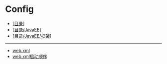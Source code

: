 # Config
- [[目录]](/)
- [[目录/JavaEE]](/JavaEE/)
- [[目录/JavaEE/框架]](/JavaEE/框架/)
---
- [web.xml](/JavaEE/框架/Config/web.xml)
- [web.xml启动顺序](/JavaEE/框架/Config/web.xml启动顺序)
